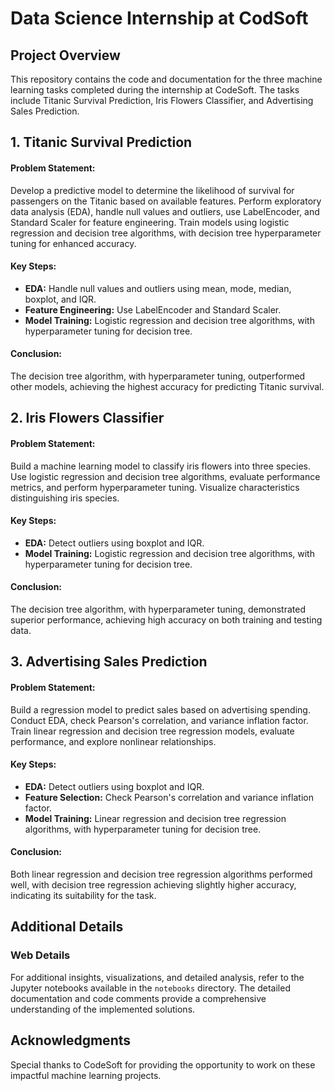 # Data Science Internship at CodSoft

## Project Overview

This repository contains the code and documentation for the three machine learning tasks completed during the internship at CodeSoft. The tasks include Titanic Survival Prediction, Iris Flowers Classifier, and Advertising Sales Prediction.

## 1. Titanic Survival Prediction

#### Problem Statement:
Develop a predictive model to determine the likelihood of survival for passengers on the Titanic based on available features. Perform exploratory data analysis (EDA), handle null values and outliers, use LabelEncoder, and Standard Scaler for feature engineering. Train models using logistic regression and decision tree algorithms, with decision tree hyperparameter tuning for enhanced accuracy.

#### Key Steps:
- **EDA:** Handle null values and outliers using mean, mode, median, boxplot, and IQR.
- **Feature Engineering:** Use LabelEncoder and Standard Scaler.
- **Model Training:** Logistic regression and decision tree algorithms, with hyperparameter tuning for decision tree.

#### Conclusion:
The decision tree algorithm, with hyperparameter tuning, outperformed other models, achieving the highest accuracy for predicting Titanic survival.

## 2. Iris Flowers Classifier

#### Problem Statement:
Build a machine learning model to classify iris flowers into three species. Use logistic regression and decision tree algorithms, evaluate performance metrics, and perform hyperparameter tuning. Visualize characteristics distinguishing iris species.

#### Key Steps:
- **EDA:** Detect outliers using boxplot and IQR.
- **Model Training:** Logistic regression and decision tree algorithms, with hyperparameter tuning for decision tree.

#### Conclusion:
The decision tree algorithm, with hyperparameter tuning, demonstrated superior performance, achieving high accuracy on both training and testing data.

## 3. Advertising Sales Prediction

#### Problem Statement:
Build a regression model to predict sales based on advertising spending. Conduct EDA, check Pearson's correlation, and variance inflation factor. Train linear regression and decision tree regression models, evaluate performance, and explore nonlinear relationships.

#### Key Steps:
- **EDA:** Detect outliers using boxplot and IQR.
- **Feature Selection:** Check Pearson's correlation and variance inflation factor.
- **Model Training:** Linear regression and decision tree regression algorithms, with hyperparameter tuning for decision tree.

#### Conclusion:
Both linear regression and decision tree regression algorithms performed well, with decision tree regression achieving slightly higher accuracy, indicating its suitability for the task.

## Additional Details

### Web Details

For additional insights, visualizations, and detailed analysis, refer to the Jupyter notebooks available in the `notebooks` directory. The detailed documentation and code comments provide a comprehensive understanding of the implemented solutions.

## Acknowledgments

Special thanks to CodeSoft for providing the opportunity to work on these impactful machine learning projects.

